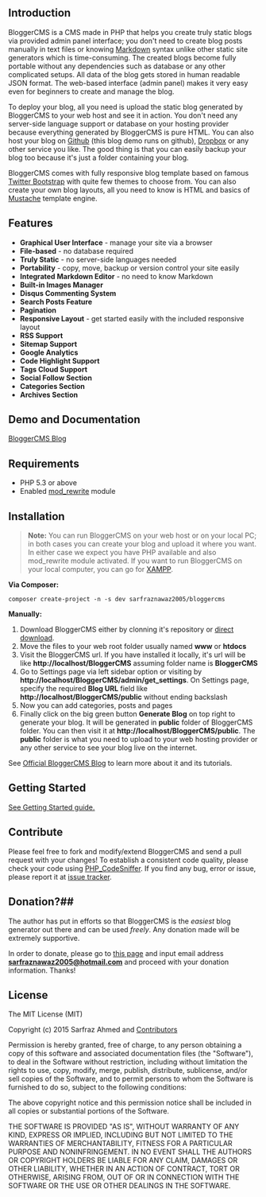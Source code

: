 ## Introduction ##

BloggerCMS is a CMS made in PHP that helps you create truly static blogs via provided admin panel interface; you don't need to create blog posts manually in text files or knowing [Markdown][1] syntax unlike other static site generators which is time-consuming. The created blogs become fully portable without any dependencies such as database or any other complicated setups. All data of the blog gets stored in human readable JSON format. The web-based interface (admin panel) makes it very easy even for beginners to create and manage the blog. 

To deploy your blog, all you need is upload the static blog generated by BloggerCMS to your web host and see it in action. You don't need any server-side language support or database on your hosting provider because everything generated by BloggerCMS is pure HTML. You can also host your blog on [Github][2] (this blog demo runs on github), [Dropbox][3] or any other service you like. The good thing is that you can easily backup your blog too because it's just a folder containing your blog. 

BloggerCMS comes with fully responsive blog template based on famous [Twitter Bootstrap][4] with quite few themes to choose from. You can also create your own blog layouts, all you need to know is HTML and basics of [Mustache][5] template engine.

## Features ##

 - **Graphical User Interface** - manage your site via a browser
 - **File-based** - no database required
 - **Truly Static** - no server-side languages needed
 - **Portability** - copy, move, backup or version control your site easily
 - **Integrated Markdown Editor** - no need to know Markdown
 - **Built-in Images Manager**
 - **Disqus Commenting System**
 - **Search Posts Feature**
 - **Pagination**
 - **Responsive Layout** - get started easily with the included responsive layout
 - **RSS Support**
 - **Sitemap Support**
 - **Google Analytics**
 - **Code Highlight Support**
 - **Tags Cloud Support**
 - **Social Follow Section**
 - **Categories Section**
 - **Archives Section**

## Demo and Documentation ##
[BloggerCMS Blog][6]

## Requirements ##

 - PHP 5.3 or above
 - Enabled [mod_rewrite][7] module

## Installation ##

> **Note:** You can run BloggerCMS on your web host or on your local PC; in both cases you can create your blog and upload it where you want.
> In either case we expect you have PHP available and also mod_rewrite
> module activated. If you want to run BloggerCMS on your local computer,
> you can go for [XAMPP][8].

**Via Composer:**

`composer create-project -n -s dev sarfraznawaz2005/bloggercms`

**Manually:**

 1. Download BloggerCMS either by clonning it's repository or [direct download][9].
 2. Move the files to your web root folder usually named **www** or **htdocs**
 3. Visit the BloggerCMS url. If you have installed it locally, it's url will be like **http://localhost/BloggerCMS** assuming folder name is **BloggerCMS**
 4. Go to Settings page via left sidebar option or visiting by **http://localhost/BloggerCMS/admin/get_settings**. On Settings page, specify the required **Blog URL** field like **http://localhost/BloggerCMS/public** without ending backslash
 5. Now you can add categories, posts and pages
 6. Finally click on the big green button **Generate Blog** on top right to generate your blog. It will be generated in **public** folder of BloggerCMS folder. You can then visit it at **http://localhost/BloggerCMS/public**. The **public** folder is what you need to upload to your web hosting provider or any other service to see your blog live on the internet.

See [Official BloggerCMS Blog][10] to learn more about it and its tutorials.

## Getting Started ##

[See Getting Started guide.][11]

## Contribute ##

Please feel free to fork and modify/extend BloggerCMS and send a pull request with your changes! To establish a consistent code quality, please check your code using [PHP_CodeSniffer][12]. If you find any bug, error or issue, please report it at [issue tracker][13].

## Donation?##

The author has put in efforts so that BloggerCMS is the *easiest* blog generator out there and can be used *freely*. Any donation made will be extremely supportive.

In order to donate, please go to [this page][14] and input email address **sarfraznawaz2005@hotmail.com** and proceed with your donation information. Thanks!

## License ##

The MIT License (MIT)

Copyright (c) 2015 Sarfraz Ahmed  and [Contributors][15]

Permission is hereby granted, free of charge, to any person obtaining a copy
of this software and associated documentation files (the "Software"), to deal
in the Software without restriction, including without limitation the rights
to use, copy, modify, merge, publish, distribute, sublicense, and/or sell
copies of the Software, and to permit persons to whom the Software is
furnished to do so, subject to the following conditions:

The above copyright notice and this permission notice shall be included in all
copies or substantial portions of the Software.

THE SOFTWARE IS PROVIDED "AS IS", WITHOUT WARRANTY OF ANY KIND, EXPRESS OR
IMPLIED, INCLUDING BUT NOT LIMITED TO THE WARRANTIES OF MERCHANTABILITY,
FITNESS FOR A PARTICULAR PURPOSE AND NONINFRINGEMENT. IN NO EVENT SHALL THE
AUTHORS OR COPYRIGHT HOLDERS BE LIABLE FOR ANY CLAIM, DAMAGES OR OTHER
LIABILITY, WHETHER IN AN ACTION OF CONTRACT, TORT OR OTHERWISE, ARISING FROM,
OUT OF OR IN CONNECTION WITH THE SOFTWARE OR THE USE OR OTHER DEALINGS IN THE
SOFTWARE.


  [1]: http://en.wikipedia.org/wiki/Markdown
  [2]: https://pages.github.com/
  [3]: http://www.dropboxwiki.com/tips-and-tricks/host-websites-with-dropbox
  [4]: http://getbootstrap.com/
  [5]: https://mustache.github.io/
  [6]: https://bloggercms.github.io
  [7]: http://httpd.apache.org/docs/current/mod/mod_rewrite.html
  [8]: http://en.wikipedia.org/wiki/XAMPP
  [9]: https://github.com/sarfraznawaz2005/BloggerCMS/archive/master.zip
  [10]: https://bloggercms.github.io
  [11]: https://bloggercms.github.io/page/get-started.html
  [12]: https://github.com/squizlabs/PHP_CodeSniffer
  [13]: https://github.com/sarfraznawaz2005/BloggerCMS/issues
  [14]: https://load.payoneer.com/LoadToPage.aspx
  [15]: https://github.com/sarfraznawaz2005/BloggerCMS/graphs/contributors
